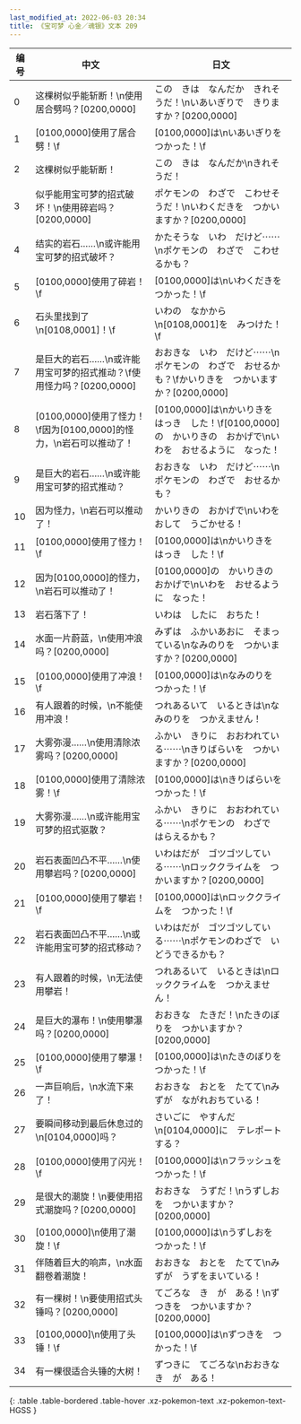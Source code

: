 ```yaml
---
last_modified_at: 2022-06-03 20:34
title: 《宝可梦 心金／魂银》文本 209
---
```

| 编号 | 中文 | 日文 |
| ---- | ---- | ---- |
| 0 | 这棵树似乎能斩断！\n使用居合劈吗？[0200,0000] | この　きは　なんだか　きれそうだ！\nいあいぎりで　きりますか？[0200,0000] |
| 1 | [0100,0000]使用了居合劈！\f | [0100,0000]は\nいあいぎりを　つかった！\f |
| 2 | 这棵树似乎能斩断！ | この　きは　なんだか\nきれそうだ！ |
| 3 | 似乎能用宝可梦的招式破坏！\n使用碎岩吗？[0200,0000] | ポケモンの　わざで　こわせそうだ！\nいわくだきを　つかいますか？[0200,0000] |
| 4 | 结实的岩石……\n或许能用宝可梦的招式破坏？ | かたそうな　いわ　だけど⋯⋯\nポケモンの　わざで　こわせるかも？ |
| 5 | [0100,0000]使用了碎岩！\f | [0100,0000]は\nいわくだきを　つかった！\f |
| 6 | 石头里找到了\n[0108,0001]！\f | いわの　なかから\n[0108,0001]を　みつけた！\f |
| 7 | 是巨大的岩石……\n或许能用宝可梦的招式推动？\f使用怪力吗？[0200,0000] | おおきな　いわ　だけど⋯⋯\nポケモンの　わざで　おせるかも？\fかいりきを　つかいますか？[0200,0000] |
| 8 | [0100,0000]使用了怪力！\f因为[0100,0000]的怪力，\n岩石可以推动了！ | [0100,0000]は\nかいりきを　はっき　した！\f[0100,0000]の　かいりきの　おかげで\nいわを　おせるように　なった！ |
| 9 | 是巨大的岩石……\n或许能用宝可梦的招式推动？ | おおきな　いわ　だけど⋯⋯\nポケモンの　わざで　おせるかも？ |
| 10 | 因为怪力，\n岩石可以推动了！ | かいりきの　おかげで\nいわを　おして　うごかせる！ |
| 11 | [0100,0000]使用了怪力！\f | [0100,0000]は\nかいりきを　はっき　した！\f |
| 12 | 因为[0100,0000]的怪力，\n岩石可以推动了！ | [0100,0000]の　かいりきの　おかげで\nいわを　おせるように　なった！ |
| 13 | 岩石落下了！ | いわは　したに　おちた！ |
| 14 | 水面一片蔚蓝，\n使用冲浪吗？[0200,0000] | みずは　ふかいあおに　そまっている\nなみのりを　つかいますか？[0200,0000] |
| 15 | [0100,0000]使用了冲浪！\f | [0100,0000]は\nなみのりを　つかった！\f |
| 16 | 有人跟着的时候，\n不能使用冲浪！ | つれあるいて　いるときは\nなみのりを　つかえません！ |
| 17 | 大雾弥漫……\n使用清除浓雾吗？[0200,0000] | ふかい　きりに　おおわれている⋯⋯\nきりばらいを　つかいますか？[0200,0000] |
| 18 | [0100,0000]使用了清除浓雾！\f | [0100,0000]は\nきりばらいを　つかった！\f |
| 19 | 大雾弥漫……\n或许能用宝可梦的招式驱散？ | ふかい　きりに　おおわれている⋯⋯\nポケモンの　わざで　はらえるかも？ |
| 20 | 岩石表面凹凸不平……\n使用攀岩吗？[0200,0000] | いわはだが　ゴツゴツしている⋯⋯\nロッククライムを　つかいますか？[0200,0000] |
| 21 | [0100,0000]使用了攀岩！\f | [0100,0000]は\nロッククライムを　つかった！\f |
| 22 | 岩石表面凹凸不平……\n或许能用宝可梦的招式移动？ | いわはだが　ゴツゴツしている⋯⋯\nポケモンのわざで　いどうできるかも？ |
| 23 | 有人跟着的时候，\n无法使用攀岩！ | つれあるいて　いるときは\nロッククライムを　つかえません！ |
| 24 | 是巨大的瀑布！\n使用攀瀑吗？[0200,0000] | おおきな　たきだ！\nたきのぼりを　つかいますか？[0200,0000] |
| 25 | [0100,0000]使用了攀瀑！\f | [0100,0000]は\nたきのぼりを　つかった！\f |
| 26 | 一声巨响后，\n水流下来了！ | おおきな　おとを　たてて\nみずが　ながれおちている！ |
| 27 | 要瞬间移动到最后休息过的\n[0104,0000]吗？ | さいごに　やすんだ\n[0104,0000]に　テレポートする？ |
| 28 | [0100,0000]使用了闪光！\f | [0100,0000]は\nフラッシュを　つかった！\f |
| 29 | 是很大的潮旋！\n要使用招式潮旋吗？[0200,0000] | おおきな　うずだ！\nうずしおを　つかいますか？[0200,0000] |
| 30 | [0100,0000]\n使用了潮旋！\f | [0100,0000]は\nうずしおを　つかった！\f |
| 31 | 伴随着巨大的响声，\n水面翻卷着潮旋！ | おおきな　おとを　たてて\nみずが　うずをまいている！ |
| 32 | 有一棵树！\n要使用招式头锤吗？[0200,0000] | てごろな　き　が　ある！\nずつきを　つかいますか？[0200,0000] |
| 33 | [0100,0000]\n使用了头锤！\f | [0100,0000]は\nずつきを　つかった！\f |
| 34 | 有一棵很适合头锤的大树！ | ずつきに　てごろな\nおおきな　き　が　ある！ |
{: .table .table-bordered .table-hover .xz-pokemon-text .xz-pokemon-text-HGSS }